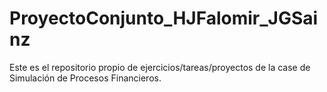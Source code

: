 # ProyectoConjunto_HJFalomir_JGSainz
Este es el repositorio propio de ejercicios/tareas/proyectos de la case de Simulación de Procesos Financieros.
